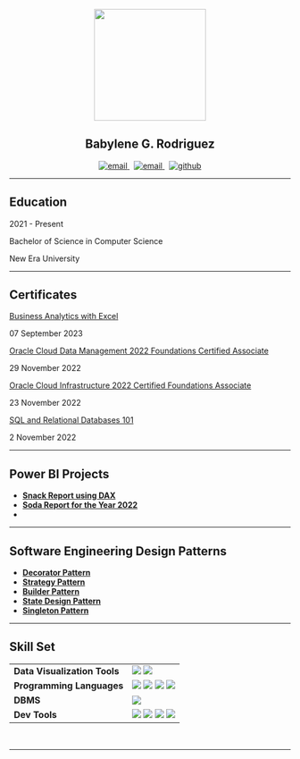 <p align="center">
  <img src = "https://github.com/BabyleneRodriguez/myPortfolio/assets/142875371/245a9403-b034-4688-a487-fa68595229b7" width="200" />
</p>

<div align="center">
  
## Babylene G. Rodriguez

<div>
  
<p align="center">
  <a href="mailto:babylene.rodriguez@neu.edu.ph">
     <img  src="https://img.shields.io/badge/email-red?style=for-the-badge&logo=gmail&logoColor=white" alt="email">
  <a/>&nbsp;
  <a href="https://www.linkedin.com/in/babylene-rodriguez-670865252/">
     <img  src="https://img.shields.io/badge/linkedin-0A66C2?style=for-the-badge&logo=linkedin&logoColor=white" alt="email">
  <a/>&nbsp;
  <a href="https://github.com/BabyleneRodriguez">
     <img  src="https://img.shields.io/badge/GitHub-100000?style=for-the-badge&logo=github&logoColor=white" alt="github">
  <a/>
<p/>

-------------------

<div align="left">
  
## Education

2021 - Present

Bachelor of Science in Computer Science

New Era University

-------------------

## Certificates
  
<a href="https://www.simplilearn.com/skillup-certificate-landing?token=eyJjb3Vyc2VfaWQiOiI2NjQiLCJjZXJ0aWZpY2F0ZV91cmwiOiJodHRwczpcL1wvY2VydGlmaWNhdGVzLnNpbXBsaWNkbi5uZXRcL3NoYXJlXC90aHVtYl80NDk4NDMxXzE2OTQwNzM0NzYucG5nIiwidXNlcm5hbWUiOiJCYWJ5bGVuZSBHLiBSb2RyaWd1ZXoifQ%3D%3D&utm_source=shared-certificate&utm_medium=lms&utm_campaign=shared-certificate-promotion&referrer=https%3A%2F%2Flms.simplilearn.com%2Fdashboard%2Fcertificate&%24web_only=true&_branch_match_id=1151846563764922017&_branch_referrer=H4sIAAAAAAAAA8soKSkottLXL87MLcjJ1EssKNDLyczL1k%2FVzyisTMnO8vENdU4CAGAgPsYlAAAA">
Business Analytics with Excel
</a>
<p> 07 September 2023 </p>

<p></p>
<a href="https://catalog-education.oracle.com/pls/certview/sharebadge?id=0F40E2C38F1F752CB2DA730700DF675624CFBB883C3095DE677F7FCE6AC50D2A">
Oracle Cloud Data Management 2022 Foundations Certified Associate
</a>
<p> 29 November 2022 </p>

<p></p>

<a href="https://catalog-education.oracle.com/pls/certview/sharebadge?id=228A229284438085454C8B3C4847A02EE0A5B85FB58C8B5AF63AF76CFAF30C75">
Oracle Cloud Infrastructure 2022 Certified Foundations Associate
</a>
<p> 23 November 2022 </p>

<p></p>

<a href="https://courses.cognitiveclass.ai/certificates/3444a24460d149409c936d6ab7fb4711">
SQL and Relational Databases 101
</a>
<p> 2 November 2022 </p>

-------------------

## Power BI Projects

- [**Snack Report using DAX**](https://app.powerbi.com/view?r=eyJrIjoiMDdiNDVmNGUtNzQyNy00Y2UxLWJlMTQtOWExN2VlOWQyNjIxIiwidCI6IjQzMzczMTJmLTEwYTQtNDNjMC05MmVkLTlmMTk5MWNiMGE2YiIsImMiOjEwfQ%3D%3D)
- [**Soda Report for the Year 2022**](https://app.powerbi.com/view?r=eyJrIjoiZDhhMDZiNzMtYTAyNC00ZWQ4LWE5NmQtZWYxN2IzMjY4ODFlIiwidCI6IjQzMzczMTJmLTEwYTQtNDNjMC05MmVkLTlmMTk5MWNiMGE2YiIsImMiOjEwfQ%3D%3D)
- 
-------------------

## Software Engineering Design Patterns

- [**Decorator Pattern**](https://github.com/BabyleneRodriguez/decoratorPattern)
- [**Strategy Pattern**](https://github.com/BabyleneRodriguez/strategyPattern)
- [**Builder Pattern**](https://github.com/BabyleneRodriguez/builderPattern)
- [**State Design Pattern**](https://github.com/BabyleneRodriguez/stateDesignPattern)
- [**Singleton Pattern**](https://github.com/BabyleneRodriguez/singletonPattern)
-------------------


## Skill Set 

<div align="left">
  <table>
    <tr>
      <td><strong>Data Visualization Tools</strong></td>
      <td>
        <a href="https://powerbi.microsoft.com/"><img src="https://img.shields.io/badge/PowerBI-F2C811?style=for-the-badge&logo=power-bi&logoColor=black"/></a>
        <a href="https://www.tableau.com/"><img src="https://img.shields.io/badge/Tableau-E97627?style=for-the-badge&logo=tableau&logoColor=white"/></a>
      </td>
    </tr>
    <tr>
      <td><strong>Programming Languages</strong></td>
      <td>
        <a href="https://www.java.com/"><img src="https://img.shields.io/badge/Java-007396?style=for-the-badge&logo=java&logoColor=white"/></a>
        <a href="https://www.php.net/"><img src="https://img.shields.io/badge/PHP-777BB4?style=for-the-badge&logo=php&logoColor=white"/></a>
        <a href="https://developer.mozilla.org/en-US/docs/Web/HTML"><img src="https://img.shields.io/badge/HTML5-E34F26?style=for-the-badge&logo=html5&logoColor=white"/></a>
        <a href="https://developer.mozilla.org/en-US/docs/Web/CSS"><img src="https://img.shields.io/badge/CSS3-1572B6?style=for-the-badge&logo=css3&logoColor=white"/></a>
      </td>
    </tr>
    <tr>
      <td><strong>DBMS</strong></td>
      <td>
        <a href="https://www.ibm.com/products/db2"><img src="https://img.shields.io/badge/DB2-0033A0?style=for-the-badge&logo=ibm&logoColor=white"/></a>
      </td>
    </tr>
    <tr>
      <td><strong>Dev Tools</strong></td>
      <td>
        <a href="https://www.eclipse.org/"><img src="https://img.shields.io/badge/Eclipse-2C2255?style=for-the-badge&logo=eclipse&logoColor=white"/></a>
        <a href="https://lucidchart.com/"><img src="https://img.shields.io/badge/Lucidchart-FC9E4F?style=for-the-badge&logo=lucidchart&logoColor=black"/></a>
        <a href="https://github.com/"><img src="https://img.shields.io/badge/GitHub-181717?style=for-the-badge&logo=github&logoColor=white"/></a>
        <a href="https://code.visualstudio.com/"><img src="https://img.shields.io/badge/VS%20Code-007ACC?style=for-the-badge&logo=visual-studio-code&logoColor=white"/></a>
      </td>
    </tr>
  </table>
</div>

<br/>

<!-- Clear the float -->
<div style="clear: both;"></div>

-------------------

 <div>
   




